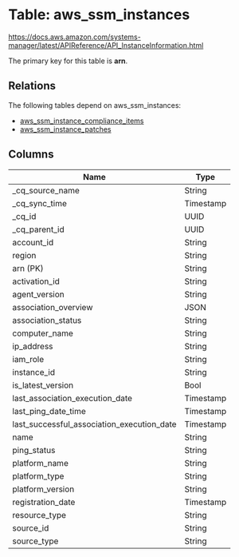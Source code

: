 # Table: aws_ssm_instances

https://docs.aws.amazon.com/systems-manager/latest/APIReference/API_InstanceInformation.html

The primary key for this table is **arn**.

## Relations

The following tables depend on aws_ssm_instances:
  - [aws_ssm_instance_compliance_items](aws_ssm_instance_compliance_items.md)
  - [aws_ssm_instance_patches](aws_ssm_instance_patches.md)

## Columns
| Name          | Type          |
| ------------- | ------------- |
|_cq_source_name|String|
|_cq_sync_time|Timestamp|
|_cq_id|UUID|
|_cq_parent_id|UUID|
|account_id|String|
|region|String|
|arn (PK)|String|
|activation_id|String|
|agent_version|String|
|association_overview|JSON|
|association_status|String|
|computer_name|String|
|ip_address|String|
|iam_role|String|
|instance_id|String|
|is_latest_version|Bool|
|last_association_execution_date|Timestamp|
|last_ping_date_time|Timestamp|
|last_successful_association_execution_date|Timestamp|
|name|String|
|ping_status|String|
|platform_name|String|
|platform_type|String|
|platform_version|String|
|registration_date|Timestamp|
|resource_type|String|
|source_id|String|
|source_type|String|